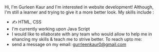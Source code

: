 Hi, I'm Gurleen Kaur and I'm interested in website development! Although, I'm still a learner and trying to give it a more better look.
My skills include :
- ✍️ HTML, CSS
- I'm currently working upon Java Script
- I would like to ellaborate with any team who would allow to help me in ehancing my skills & teach me to strive better.
To reach upto me:
- send a message on my email: gurrleenkaur0@gmail.com


<!---
gurleen2003/gurleen2003 is a ✨ special ✨ repository because its `README.md` (this file) appears on your GitHub profile.
You can click the Preview link to take a look at your changes.
--->

